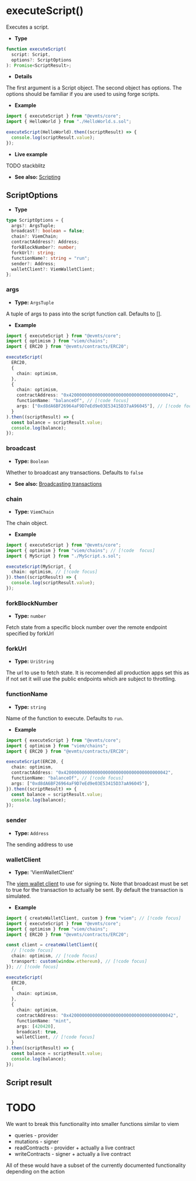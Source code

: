 # executeScript()

Executes a script.

- **Type**

```ts
function executeScript(
  script: Script,
  options?: ScriptOptions
): Promise<ScriptResult>;
```

- **Details**

The first argument is a Script object. The second object has options. The options should be familiar if you are used to using forge scripts.

- **Example**

```ts
import { executeScript } from "@evmts/core";
import { HelloWorld } from "./HelloWorld.s.sol";

executeScript(HelloWorld).then((scriptResult) => {
  console.log(scriptResult.value);
});
```

- **Live example**

TODO stackblitz

- **See also:** [Scripting](/guide/scripting)

## ScriptOptions

- **Type**

```ts
type ScriptOptions = {
  args?: ArgsTuple;
  broadcast?: boolean = false;
  chain?: ViemChain;
  contractAddress?: Address;
  forkBlockNumber?: number;
  forkUrl?: string;
  functionName?: string = "run";
  sender?: Address;
  walletClient?: ViemWalletClient;
};
```

### args

- **Type:** `ArgsTuple`

A tuple of args to pass into the script function call. Defaults to [].

- **Example**

```ts
import { executeScript } from "@evmts/core";
import { optimism } from "viem/chains";
import { ERC20 } from "@evmts/contracts/ERC20";

executeScript(
  ERC20,
  {
    chain: optimism,
  },
  {
    chain: optimism,
    contractAddress: "0x4200000000000000000000000000000000000042",
    functionName: "balanceOf", // [!code focus]
    args: ["0xd8dA6BF26964aF9D7eEd9e03E53415D37aA96045"], // [!code focus]
  }
).then((scriptResult) => {
  const balance = scriptResult.value;
  console.log(balance);
});
```

### broadcast

- **Type:** `Boolean`

Whether to broadcast any transactions. Defaults to `false`

- **See also:** [Broadcasting transactions](/guide/broadcasting-transactions)

### chain

- **Type:** `ViemChain`

The chain object.

- **Example**

```ts
import { executeScript } from "@evmts/core";
import { optimism } from "viem/chains"; // [!code  focus]
import { MyScript } from "./MyScript.s.sol";

executeScript(MyScript, {
  chain: optimism, // [!code focus]
}).then((scriptResult) => {
  console.log(scriptResult.value);
});
```

### forkBlockNumber

- **Type:** `number`

Fetch state from a specific block number over the remote endpoint specified by forkUrl

### forkUrl

- **Type:** `UriString`

The url to use to fetch state. It is recomended all production apps set this as if not set it will use the public endpoints which are subject to throttling.

### functionName

- **Type:** `string`

Name of the function to execute. Defaults to `run`.

- **Example**

```ts
import { executeScript } from "@evmts/core";
import { optimism } from "viem/chains";
import { ERC20 } from "@evmts/contracts/ERC20";

executeScript(ERC20, {
  chain: optimism,
  contractAddress: "0x4200000000000000000000000000000000000042",
  functionName: "balanceOf", // [!code focus]
  args: ["0xd8dA6BF26964aF9D7eEd9e03E53415D37aA96045"],
}).then((scriptResult) => {
  const balance = scriptResult.value;
  console.log(balance);
});
```

### sender

- **Type:** `Address`

The sending address to use

### walletClient

- **Type:** 'ViemWalletClient'

The [viem wallet client](https://viem.sh/docs/clients/wallet.html) to use for signing tx. Note that broadcast must be set to true for the transaction to actually be sent. By default the transaction is simulated.

- **Example**

```ts
import { createWalletClient, custom } from "viem"; // [!code focus]
import { executeScript } from "@evmts/core";
import { optimism } from "viem/chains";
import { ERC20 } from "@evmts/contracts/ERC20";

const client = createWalletClient({
  // [!code focus]
  chain: optimism, // [!code focus]
  transport: custom(window.ethereum), // [!code focus]
}); // [!code focus]

executeScript(
  ERC20,
  {
    chain: optimism,
  },
  {
    chain: optimism,
    contractAddress: "0x4200000000000000000000000000000000000042",
    functionName: "mint",
    args: [420420],
    broadcast: true,
    walletClient, // [!code focus]
  }
).then((scriptResult) => {
  const balance = scriptResult.value;
  console.log(balance);
});
```

## Script result

# TODO

We want to break this functionality into smaller functions similar to viem

- queries - provider
- mutations - signer
- readContracts - provider + actually a live contract
- writeContracts - signer + actually a live contract

All of these would have a subset of the currently documented functionality depending on the action

